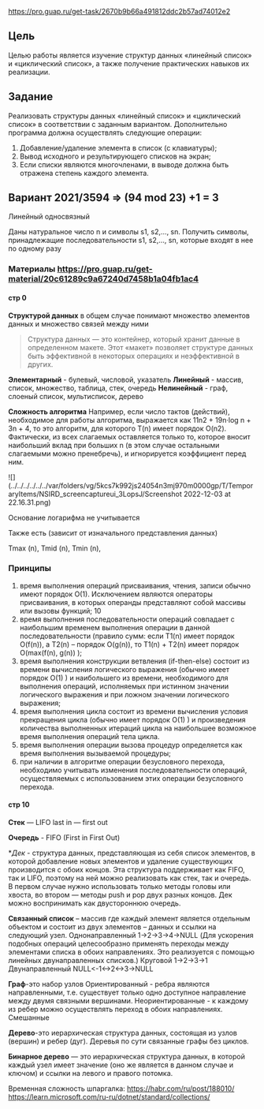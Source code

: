https://pro.guap.ru/get-task/2670b9b66a491812ddc2b57ad74012e2

## Цель
Целью работы является изучение структур данных «линейный
список» и «циклический список», а также получение практических навыков
их реализации.

## Задание

Реализовать структуры данных «линейный список» и «циклический
список» в соответствии с заданным вариантом. Дополнительно программа
должна осуществлять следующие операции:
1) Добавление/удаление элемента в список (с клавиатуры);
2) Вывод исходного и результирующего списков на экран;
3) Если списки являются многочленами, в выводе должна быть
   отражена степень каждого элемента.

 
## Вариант 2021/3594 => (94 mod 23) +1 = 3

Линейный односвязный

Даны натуральное число n и символы s1, s2,..., sn. Получить символы,
принадлежащие последовательности s1, s2,..., sn, которые входят в нее
по одному разу


### Материалы https://pro.guap.ru/get-material/20c61289c9a67240d7458b1a04fb1ac4

#### стр 0

**Структурой данных** в общем случае понимают множество элементов данных и множество связей между ними

>Структура данных — это контейнер, который хранит данные в определенном макете. Этот «макет» позволяет структуре данных быть эффективной в некоторых операциях и неэффективной в других.

**Элементарный** - булевый, числовой, указатель
**Линейный** - массив, список, множество, таблица, стек, очередь
**Нелинейный** - граф, слоеный список, мультисписок, дерево

**Сложность алгоритма**
Например, если число тактов (действий), необходимое для работы
алгоритма, выражается как 11n2 + 19n·log n + 3n + 4, то это алгоритм,
для которого T(n) имеет порядок O(n2). Фактически, из всех слагаемых
оставляется только то, которое вносит наибольший вклад при больших
n (в этом случае остальными слагаемыми можно пренебречь), и игнорируется коэффициент перед ним.

![](../../../../../../var/folders/vg/5kcs7k992js24054n3mj970m0000gp/T/TemporaryItems/NSIRD_screencaptureui_3LopsJ/Screenshot 2022-12-03 at 22.16.31.png)

Основание логарифма не учитывается

Также есть (зависит от изначального представления данных)

Tmax (n),
Tmid (n),
Tmin (n),

### Принципы

1) время выполнения операций присваивания, чтения, записи обычно имеют порядок O(1). Исключением являются операторы присваивания, в
   которых операнды представляют собой массивы или вызовы функций; 10
2) время выполнения последовательности операций совпадает с наибольшим временем выполнения операции в данной последовательности (правило сумм: если T1(n) имеет порядок O(f(n)), а T2(n) – порядок
   O(g(n)), то T1(n) + T2(n) имеет порядок O(max(f(n), g(n)) );
3) время выполнения конструкции ветвления (if-then-else) состоит из времени вычисления логического выражения (обычно имеет
   порядок O(1) ) и наибольшего из времени, необходимого для выполнения операций, исполняемых при истинном значении логического выражения и при ложном значении логического выражения;
4) время выполнения цикла состоит из времени вычисления условия
   прекращения цикла (обычно имеет порядок O(1) ) и произведения количества выполненных итераций цикла на наибольшее возможное время выполнения операций тела цикла.
5) время выполнения операции вызова процедур определяется как
   время выполнения вызываемой процедуры;
6) при наличии в алгоритме операции безусловного перехода, необходимо учитывать изменения последовательности операций, осуществляемых с использованием этих операции безусловного перехода.

#### стр 10

**Стек** —  LIFO last in — first out 

**Очередь** - FIFO (First in First Out)

**Дек* - структура данных, представляющая из себя список элементов, в которой добавление новых элементов 
и удаление существующих производится с обоих концов. 
Эта структура поддерживает как FIFO, так и LIFO, 
поэтому на ней можно реализовать как стек, так и очередь.
В первом случае нужно использовать только методы головы или хвоста, во втором — методы push
и pop двух разных концов. Дек можно воспринимать как двустороннюю очередь.

**Связанный список** – массив где каждый элемент является отдельным объектом и состоит из двух элементов – данных и ссылки на следующий узел.
Однонаправленный 1->2->3->4->NULL (Для ускорения подобных операций целесообразно применять переходы между элементами списка в обоих направлениях. Это реализуется с помощью линейных двунаправленных списков.)
Круговой 1->2->3->1
Двунаправленный NULL<-1<->2<->3->NULL

**Граф**-это набор узлов
Ориентированный -  ребра являются направленными, т.е. существует только одно доступное направление между двумя связными вершинами.
Неориентированные -  к каждому из ребер можно осуществлять переход в обоих направлениях.
Смешанные

**Дерево**-это иерархическая структура данных, состоящая из узлов (вершин) и ребер (дуг). Деревья по сути связанные графы без циклов.

**Бинарное дерево** — это иерархическая структура данных, в которой каждый узел имеет значение (оно же является в данном случае и ключом) и ссылки на левого и правого потомка.

Временная сложность шпаргалка:
https://habr.com/ru/post/188010/
https://learn.microsoft.com/ru-ru/dotnet/standard/collections/








